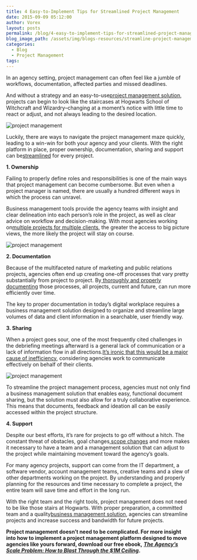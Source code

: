 ```yaml
---
title: 4 Easy-to-Implement Tips for Streamlined Project Management
date: 2015-09-09 05:12:00
author: Vorex
layout: posts
permalink: /blog/4-easy-to-implement-tips-for-streamlined-project-management/
blog_image_path: /assets/img/blogs-resources/streamline-project-management.jpg
categories:
  - Blog
  - Project Management
tags:  
---
```



In an agency setting, project management can often feel like a jumble of workflows, documentation, affected parties and missed deadlines.

And without a strategy and an easy-to-use[project management solution](http://www.vorex.com/product/online-project-management/), projects can begin to look like the staircases at Hogwarts School of Witchcraft and Wizardry–changing at a moment’s notice with little time to react or adjust, and not always leading to the desired location.

![project management](https://media.giphy.com/media/sG6OMoGquxffa/giphy.gif)

Luckily, there are ways to navigate the project management maze quickly, leading to a win-win for both your agency and your clients. With the right platform in place, proper ownership, documentation, sharing and support can be[streamlined](http://smallbusiness.chron.com/streamline-work-process-improve-work-flow-3929.html) for every project.

**1. Ownership**

Failing to properly define roles and responsibilities is one of the main ways that project management can become cumbersome. But even when a project manager is named, there are usually a hundred different ways in which the process can unravel.

Business management tools provide the agency teams with insight and clear delineation into each person’s role in the project, as well as clear advice on workflow and decision-making. With most agencies working on[multiple projects for multiple clients](http://www.innovatenewalbany.org/business/agency-life-manage-multiple-projects/), the greater the access to big picture views, the more likely the project will stay on course.

![project management](https://media.giphy.com/media/12TRwqHpz2cfzG/giphy.gif)

**2. Documentation**

Because of the multifaceted nature of marketing and public relations projects, agencies often end up creating one-off processes that vary pretty substantially from project to project. By[ thoroughly and properly documenting](http://dabrianmarketing.com/blog/tips-to-streamline-project-management/) those processes, all projects, current and future, can run more efficiently over time.

The key to proper documentation in today’s digital workplace requires a business management solution designed to organize and streamline large volumes of data and client information in a searchable, user friendly way.

**3. Sharing**

When a project goes sour, one of the most frequently cited challenges in the debriefing meetings afterward is a general lack of communication or a lack of information flow in all directions.[It’s ironic that this would be a major cause of inefficiency](http://blog.raventools.com/4-project-management-tips-to-streamline-your-ppc-campaigns/), considering agencies work to communicate effectively on behalf of their clients.

![project management](https://media.giphy.com/media/10IgQgi0J5TnUs/giphy.gif)

To streamline the project management process, agencies must not only find a business management solution that enables easy, functional document sharing, but the solution must also allow for a truly collaborative experience. This means that documents, feedback and ideation all can be easily accessed within the project structure.

**4. Support**

Despite our best efforts, it’s rare for projects to go off without a hitch. The constant threat of obstacles, goal changes,[scope changes](https://blog.bidsketch.com/clients/preventing-scope-creep/) and more makes it necessary to have a team and a management solution that can adjust to the project while maintaining movement toward the agency’s goals.

For many agency projects, support can come from the IT department, a software vendor, account management teams, creative teams and a slew of other departments working on the project. By understanding and properly planning for the resources and time necessary to complete a project, the entire team will save time and effort in the long run.

With the right team and the right tools, project management does not need to be like those stairs at Hogwarts. With proper preparation, a committed team and a quality[business management solution](http://www.vorex.com/solutions/agencies-professional-services-organizations/), agencies can streamline projects and increase success and bandwidth for future projects.

**Project management doesn’t need to be complicated. For more insight into how to implement a project management platform designed to move agencies like yours forward, download our free ebook,** [***The Agency’s Scale Problem: How to Blast Through the $1M Ceiling***](http://vorex.hs-sites.com/agency-scale-ebook?__hstc=100746398.b2843db0333d5242d1d7cad84e1e93d1.1428948442272.1440446483734.1440526696415.69&amp;__hssc=100746398.5.1440526696415&amp;__hsfp=3983076714)**.**
